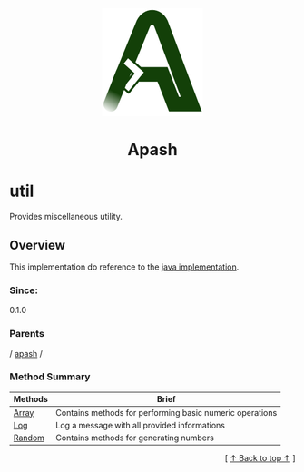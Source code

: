 
<div align='center' id='apash-top'>
  <a href='https://github.com/hastec-fr/apash'>
    <img alt='apash-logo' src='../../../../assets/apash-logo.svg'/>
  </a>

  # Apash
</div>

# util

Provides miscellaneous utility.

## Overview

This implementation do reference to the [java implementation](https://docs.oracle.com/javase/8/docs/api/java/util/package-summary.html).

### Since:
0.1.0

### Parents
<!-- apash.parentBegin -->
[](../../.md) / [apash](../apash.md) / 
<!-- apash.parentEnd -->

### Method Summary
<!-- apash.summaryTableBegin -->
| Methods                  | Brief                                 |
|--------------------------|---------------------------------------|
|[Array](util/Array.md)|Contains methods for performing basic numeric operations|
|[Log](util/Log.md)|Log a message with all provided informations|
|[Random](util/Random.md)|Contains methods for generating numbers|
<!-- apash.summaryTableEnd -->



  <div align='right'>[ <a href='#apash-top'>↑ Back to top ↑</a> ]</div>

